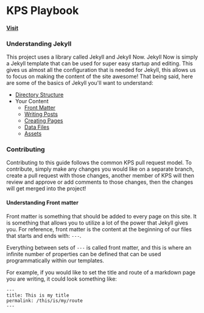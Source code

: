 # KPS Playbook

#### [Visit](https://knightpointsystems.github.io/kps_playbook/)

### Understanding Jekyll

This project uses a library called Jekyll and Jekyll Now. Jekyll Now is simply a Jekyll template that can be used
for super easy startup and editing. This gives us almost all the configuration that is needed for Jekyll, this allows
us to focus on making the content of the site awesome! That being said, here are some of the basics of Jekyll you'll
want to understand:

- [Directory Structure](https://jekyllrb.com/docs/structure/)
- Your Content
    - [Front Matter](https://jekyllrb.com/docs/frontmatter/)
    - [Writing Posts](https://jekyllrb.com/docs/posts/)
    - [Creating Pages](https://jekyllrb.com/docs/pages/)
    - [Data Files](https://jekyllrb.com/docs/datafiles/)
    - [Assets](https://jekyllrb.com/docs/assets/)

### Contributing

Contributing to this guide follows the common KPS pull request model. To contribute, simply make any changes you
would like on a separate branch, create a pull request with those changes, another member of KPS will then
review and approve or add comments to those changes, then the changes will get merged into the project!

#### Understanding Front matter

Front matter is something that should be added to every page on this site. It is something that allows you
to utilize a lot of the power that Jekyll gives you. For reference, front matter is the content at the beginning
of our files that starts and ends with: `---`.

Everything between sets of `---` is called front matter, and this is where an infinite number of properties
can be defined that can be used programmatically within our templates.

For example, if you would like to set the title and route of a markdown page you are writing, it could
look something like:

```
---
title: This is my title
permalink: /this/is/my/route
---
```
